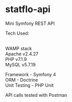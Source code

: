 # statflo-api
Mini Symfony REST API


Tech Used:<br><br>

WAMP stack<br>
Apache v2.4.27<br>
PHP v7.1.9<br>
MySQL v5.7.19<br>

Framework - Symfony 4<br>
ORM - Doctrine<br>
Unit Testing - PHP Unit<br>

API calls tested with Postman
